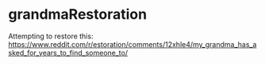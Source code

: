 # grandmaRestoration
Attempting to restore this: https://www.reddit.com/r/estoration/comments/12xhle4/my_grandma_has_asked_for_years_to_find_someone_to/
